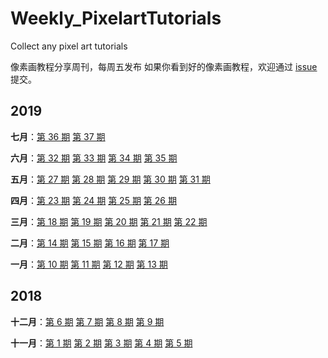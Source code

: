 # Weekly_PixelartTutorials
Collect any pixel art tutorials

像素画教程分享周刊，每周五发布
如果你看到好的像素画教程，欢迎通过 [issue](https://github.com/pixel32/Weekly_PixelartTutorials/issues) 提交。

## 2019

**七月**：[第 36 期](doc/issue-36.md)  [第 37 期](doc/issue-37.md) 

**六月**：[第 32 期](doc/issue-32.md) [第 33 期](doc/issue-33.md) [第 34 期](doc/issue-34.md) [第 35 期](doc/issue-35.md)

**五月**：[第 27 期](doc/issue-27.md)  [第 28 期](doc/issue-28.md)  [第 29 期](doc/issue-29.md)  [第 30 期](doc/issue-30.md)  [第 31 期](doc/issue-31.md) 

**四月**：[第 23 期](doc/issue-23.md)  [第 24 期](doc/issue-24.md)  [第 25 期](doc/issue-25.md)   [第 26 期](doc/issue-26.md)  

**三月**：[第 18 期](doc/issue-18.md)   [第 19 期](doc/issue-19.md)   [第 20 期](doc/issue-20.md)  [第 21 期](doc/issue-21.md)  [第 22 期](doc/issue-22.md) 

**二月**：[第 14 期](doc/issue-14.md)  [第 15 期](doc/issue-15.md) [第 16 期](doc/issue-16.md)  [第 17 期](doc/issue-17.md) 

**一月**：[第 10 期](doc/issue-10.md)  [第 11 期](doc/issue-11.md)   [第 12 期](doc/issue-12.md)  [第 13 期](doc/issue-13.md) 

## 2018

**十二月**：[第 6 期](doc/issue-6.md)    [第 7 期](doc/issue-7.md)    [第 8 期](doc/issue-8.md)   [第 9 期](doc/issue-9.md)

**十一月**：[第 1 期](doc/issue-1.md)   [第 2 期](doc/issue-2.md)  [第 3 期](doc/issue-3.md) [第 4 期](doc/issue-4.md)  [第 5 期](doc/issue-5.md)
